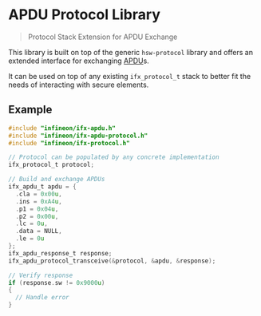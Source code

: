 # APDU Protocol Library
> Protocol Stack Extension for APDU Exchange

This library is built on top of the generic `hsw-protocol` library and offers an extended interface for exchanging [APDU](https://en.wikipedia.org/wiki/Smart_card_application_protocol_data_unit)s.

It can be used on top of any existing `ifx_protocol_t` stack to better fit the needs of interacting with secure elements.

## Example

```c
#include "infineon/ifx-apdu.h"
#include "infineon/ifx-apdu-protocol.h"
#include "infineon/ifx-protocol.h"

// Protocol can be populated by any concrete implementation
ifx_protocol_t protocol;

// Build and exchange APDUs
ifx_apdu_t apdu = {
  .cla = 0x00u,
  .ins = 0xA4u,
  .p1 = 0x04u,
  .p2 = 0x00u,
  .lc = 0u,
  .data = NULL,
  .le = 0u
};
ifx_apdu_response_t response;
ifx_apdu_protocol_transceive(&protocol, &apdu, &response);

// Verify response
if (response.sw != 0x9000u)
{
  // Handle error
}
```
